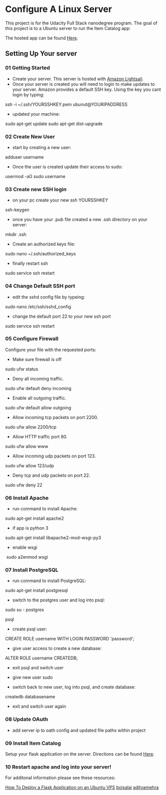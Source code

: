 # Configure A Linux Server

This project is for the Udacity Full Stack nanodegree program. The goal of this project is to a Ubuntu server to run the Item Catalog app:

The hosted app can be found [Here](http:http://ec2-18-216-126-4.us-east-2.compute.amazonaws.com).

## Setting Up Your server

### 01 Getting Started

* Create your server. This server is hosted with [Amazon Lightsail](https://lightsail.aws.amazon.com/ls/webapp/home/resources).
* Once your server is created you will need to login to make updates to your server. Amazon provides a default SSH key. Using the key you cant login by typing:

ssh -i ~/.ssh/YOURSSHKEY.pem ubunut@YOURIPADDRESS

* updated your machine:

sudo apt-get update
sudo apt-get dist-upgrade

### 02 Create New User

* start by creating a new user:

adduser username

* Once the user is created update their access to sudo:

usermod -aG sudo username

### 03 Create new SSH login

* on your pc create your new ssh YOURSSHKEY

ssh-keygen

* once you have your .pub file created a new .ssh directory on your server:

mkdir .ssh

* Create an authorized keys file:

sudo nano ~/.ssh/authorized_keys

* finally restart ssh

sudo service ssh restart

### 04 Change Default SSH port

* edit the sshd config file by typeing:

sudo nano /etc/ssh/sshd_config

* change the default port 22 to your new ssh port

sudo service ssh restart

### 05 Configure Firewall

Configure your file with the requested ports:

* Make sure firewall is off

 sudo ufw status

* Deny all incoming traffic.

 sudo ufw default deny incoming

* Enable all outgoing traffic.

 sudo ufw default allow outgoing

* Allow incoming tcp packets on port 2200.

 sudo ufw allow 2200/tcp

* Allow HTTP traffic port 80.

 sudo ufw allow www

* Allow incoming udp packets on port 123.

 sudo ufw allow 123/udp

* Deny tcp and udp packets on port 22.

 sudo ufw deny 22                 

### 06 Install Apache

* run command to install Apache:

sudo apt-get install apache2

* if app is python 3

sudo apt-get install libapache2-mod-wsgi-py3

* enable wsgi

 sudo a2enmod wsgi

### 07 Install PostgreSQL

* run command to install PostgreSQL:

sudo apt-get install postgresql

* switch to the postgres user and log into psql:

sudo su - postgres

psql

* create psql user:

CREATE ROLE username WITH LOGIN PASSWORD 'password';

* give user access to create a new database:

ALTER ROLE username CREATEDB;

* exit psql and switch user

* give new user sudo

* switch back to new user, log into psql,  and create database:

createdb databasename

* exit and switch user again

### 08 Update OAuth

* add server ip to oath config and updated file paths within project

### 09 Install Item Catalog

Setup your flask application on the server. Directions can be found [Here](https://www.digitalocean.com/community/tutorials/how-to-serve-flask-applications-with-uwsgi-and-nginx-on-ubuntu-16-04).

### 10 Restart apache and log into your server!

For additonal information please see these resources:

[How To Deploy a Flask Application on an Ubuntu VPS](https://www.digitalocean.com/community/tutorials/how-to-deploy-a-flask-application-on-an-ubuntu-vps)
[boisalai](https://github.com/boisalai/udacity-linux-server-configuration/tree/master)
[adityamehra](https://github.com/adityamehra/udacity-linux-server-configuration)
